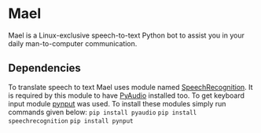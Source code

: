 # Mael
Mael is a Linux-exclusive speech-to-text Python bot to assist you in your daily man-to-computer communication. 

## Dependencies
To translate speech to text Mael uses module named [SpeechRecognition](https://pypi.org/project/SpeechRecognition/).
It is required by this module to have [PyAudio](https://pypi.org/project/PyAudio/) installed too.
To get keyboard input module [pynput](https://pypi.org/project/pynput/) was used.
To install these modules simply run commands given below:
`pip install pyaudio`
`pip install speechrecognition`
`pip install pynput`
